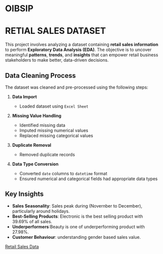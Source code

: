 # OIBSIP
# RETIAL SALES DATASET
This project involves analyzing a dataset containing **retail sales information** to perform **Exploratory Data Analysis (EDA)**. The objective is to uncover meaningful **patterns**, **trends**, and **insights** that can empower retail business stakeholders to make better, data-driven decisions.

## Data Cleaning Process

The dataset was cleaned and pre-processed using the following steps:

1. **Data Import**
   * Loaded dataset using `Excel Sheet`
   
2. **Missing Value Handling**
   * Identified missing data 
   * Imputed missing numerical values 
   * Replaced missing categorical values 

3. **Duplicate Removal**
   * Removed duplicate records 

4. **Data Type Conversion**
   * Converted `date` columns to `datetime` format
   * Ensured numerical and categorical fields had appropriate data types

## Key Insights

-  **Sales Seasonality**: Sales peak during  (Novernber to December), particularly around holidays.
-  **Best-Selling Products**: Electronic is the best selling product with 39.69% of all sales.
-  **Underperformers**:Beauty is one of underperforming product with 27.98%.
-  **Customer Behaviour**: understanding gender based sales value.



[Retail  Sales Data](https://github.com/user-attachments/assets/cd6fd12b-cc2e-435e-82ca-5156fbcd5155)

